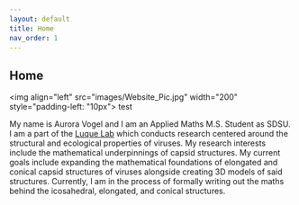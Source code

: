 ```yaml
---
layout: default
title: Home
nav_order: 1
---
```

## Home
<img align="left" src="images/Website_Pic.jpg" width="200" style="padding-left: "10px">
test

My name is Aurora Vogel and I am an Applied Maths M.S. Student as SDSU. I am a part of the [Luque Lab](https://www.luquelab.com/) which conducts research centered around the structural and ecological properties of viruses. My research interests include the mathematical underpinnings of capsid structures. My current goals include expanding the mathematical foundations of elongated and conical capsid structures of viruses alongside creating 3D models of said structures. Currently, I am in the process of formally writing out the maths behind the icosahedral, elongated, and conical structures.

